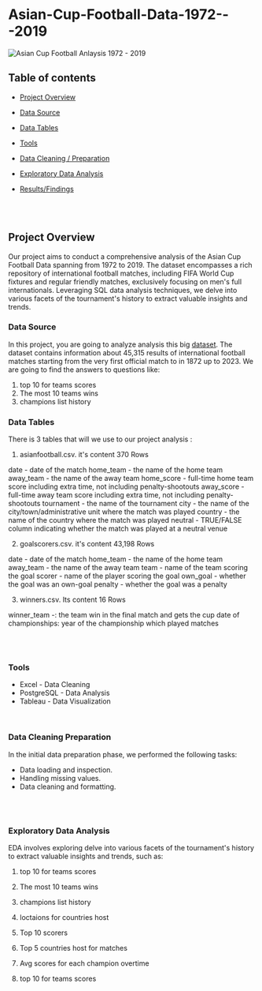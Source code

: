 # Asian-Cup-Football-Data-1972---2019

![Asian Cup Football Anlaysis 1972 - 2019](https://github.com/aliabdulelah/Asian-Cup-Football-Data-1972---2019/assets/129835709/b2422dc8-2676-40f3-be41-8dd154e16917)


## Table of contents 
- [Project Overview](#Project-Overview)
- [Data Source](#Data-Source)
- [Data Tables](#Data-Tables)
- [Tools](#Tools)
- [ Data Cleaning / Preparation](#Data-Cleaning-Preparation)
- [Exploratory Data Analysis](#Exploratory-Data-Analysis)
- [Results/Findings](#Data-Analysis-Results-Findings)

  <br>
  <br>

## Project Overview

Our project aims to conduct a comprehensive analysis of the Asian Cup Football Data spanning from 1972 to 2019. The dataset encompasses a rich repository of international football matches, including FIFA World Cup fixtures and regular friendly matches, exclusively focusing on men's full internationals. Leveraging SQL data analysis techniques, we delve into various facets of the tournament's history to extract valuable insights and trends.



### Data Source
In this project, you are going to analyze analysis this big  [dataset](https://www.kaggle.com/datasets/martj42/international-football-results-from-1872-to-2017). The dataset contains information about 45,315 results of international football matches starting from the very first official match to in 1872 up to 2023. We are going to find the answers to questions like:

1.  top 10 for teams scores
2.  The most 10 teams wins
3.  champions list history 


### Data Tables
There is 3 tables that will we use to our project analysis :

1. asianfootball.csv. it's content 370 Rows

date - date of the match
home_team - the name of the home team
away_team -  the name of the away team
home_score - full-time home team score including extra time, not including penalty-shootouts
away_score - full-time away team score including extra time, not including penalty-shootouts
tournament - the name of the tournament
city - the name of the city/town/administrative unit where the match was played
country - the name of the country where the match was played
neutral - TRUE/FALSE column indicating whether the match was played at a neutral venue

2. goalscorers.csv. it's content 43,198 Rows
   
date - date of the match
home_team - the name of the home team
away_team - the name of the away team
team - name of the team scoring the goal
scorer - name of the player scoring the goal
own_goal - whether the goal was an own-goal
penalty - whether the goal was a penalty

3. winners.csv. Its content 16 Rows

winner_team -: the team win in the final match and gets the cup
date of championships: year of the championship which played matches

<br>
<br>

### Tools 
- Excel - Data Cleaning
- PostgreSQL - Data Analysis
- Tableau - Data Visualization

<br>
<be>

### Data Cleaning Preparation 

 In the initial data preparation phase, we performed the following tasks:

- Data loading and inspection.
- Handling missing values.
- Data cleaning and formatting.

<br>
<br>
<be>

### Exploratory Data Analysis
EDA involves exploring delve into various facets of the tournament's history to extract valuable insights and trends, such as:

1.  top 10 for teams scores
2.  The most 10 teams wins
3.  champions list history 
4.  loctaions for countries host 
5.  Top 10 scorers 
6.  Top 5 countries host for matches
7.  Avg scores for each champion overtime


1.  top 10 for teams scores
   

   
